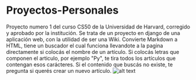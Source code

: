 # Proyectos-Personales

 Proyecto numero 1 del curso CS50 de la Universidad de Harvard, corregido y aprobado por la institución.
 Se trata de un proyecto en django de una aplicación web, con la utilidad de ser una Wiki. Convierte Markdown a HTML, tiene un buscador el cual funciona llevandote a la pagina directamente si colocás el nombre de un artículo. Si colocás letras que componen el articulo, por ejemplo "Py", te tira todos los artículos que contengan esos carácteres. Si el contenido que buscás no existe, te pregunta si querés crear un nuevo artículo.
![alt text](https://media.discordapp.net/attachments/786229609971580982/786229624522670080/unknown.png)

